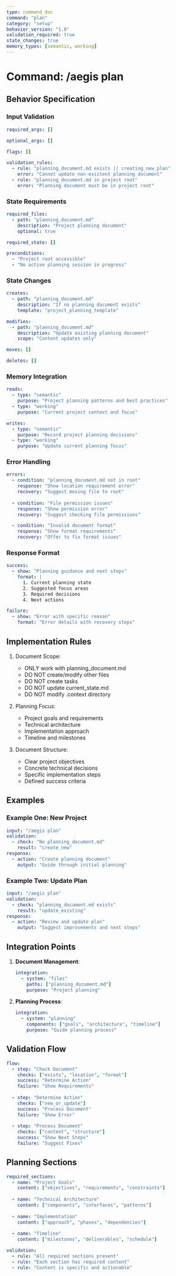 ```yaml
---
type: command_doc
command: "plan"
category: "setup"
behavior_version: "1.0"
validation_required: true
state_changes: true
memory_types: [semantic, working]
---
```


# Command: /aegis plan

## Behavior Specification

### Input Validation
```yaml
required_args: []

optional_args: []

flags: []

validation_rules:
  - rule: "planning_document.md exists || creating_new_plan"
    error: "Cannot update non-existent planning document"
  - rule: "planning_document.md in project root"
    error: "Planning document must be in project root"
```

### State Requirements
```yaml
required_files:
  - path: "planning_document.md"
    description: "Project planning document"
    optional: true

required_state: []

preconditions:
  - "Project root accessible"
  - "No active planning session in progress"
```

### State Changes
```yaml
creates:
  - path: "planning_document.md"
    description: "If no planning document exists"
    template: "project_planning_template"

modifies:
  - path: "planning_document.md"
    description: "Update existing planning document"
    scope: "Content updates only"

moves: []

deletes: []
```

### Memory Integration
```yaml
reads:
  - type: "semantic"
    purpose: "Project planning patterns and best practices"
  - type: "working"
    purpose: "Current project context and focus"

writes:
  - type: "semantic"
    purpose: "Record project planning decisions"
  - type: "working"
    purpose: "Update current planning focus"
```

### Error Handling
```yaml
errors:
  - condition: "planning_document.md not in root"
    response: "Show location requirement error"
    recovery: "Suggest moving file to root"
  
  - condition: "File permission issues"
    response: "Show permission error"
    recovery: "Suggest checking file permissions"

  - condition: "Invalid document format"
    response: "Show format requirements"
    recovery: "Offer to fix format issues"
```

### Response Format
```yaml
success:
  - show: "Planning guidance and next steps"
    format: |
      1. Current planning state
      2. Suggested focus areas
      3. Required decisions
      4. Next actions

failure:
  - show: "Error with specific reason"
    format: "Error details with recovery steps"
```

## Implementation Rules

1. Document Scope:
   - ONLY work with planning_document.md
   - DO NOT create/modify other files
   - DO NOT create tasks
   - DO NOT update current_state.md
   - DO NOT modify .context directory

2. Planning Focus:
   - Project goals and requirements
   - Technical architecture
   - Implementation approach
   - Timeline and milestones

3. Document Structure:
   - Clear project objectives
   - Concrete technical decisions
   - Specific implementation steps
   - Defined success criteria

## Examples

### Example One: New Project
```yaml
input: "/aegis plan"
validation:
  - check: "No planning_document.md"
    result: "create_new"
response:
  - action: "Create planning document"
    output: "Guide through initial planning"
```

### Example Two: Update Plan
```yaml
input: "/aegis plan"
validation:
  - check: "planning_document.md exists"
    result: "update_existing"
response:
  - action: "Review and update plan"
    output: "Suggest improvements and next steps"
```

## Integration Points

1. **Document Management**:
   ```yaml
   integration:
     - system: "files"
       paths: ["planning_document.md"]
       purpose: "Project planning"
   ```

2. **Planning Process**:
   ```yaml
   integration:
     - system: "planning"
       components: ["goals", "architecture", "timeline"]
       purpose: "Guide planning process"
   ```

## Validation Flow
```yaml
flow:
  - step: "Check Document"
    checks: ["exists", "location", "format"]
    success: "Determine Action"
    failure: "Show Requirements"
  
  - step: "Determine Action"
    checks: ["new_or_update"]
    success: "Process Document"
    failure: "Show Error"
  
  - step: "Process Document"
    checks: ["content", "structure"]
    success: "Show Next Steps"
    failure: "Suggest Fixes"
```

## Planning Sections

```yaml
required_sections:
  - name: "Project Goals"
    content: ["objectives", "requirements", "constraints"]
    
  - name: "Technical Architecture"
    content: ["components", "interfaces", "patterns"]
    
  - name: "Implementation"
    content: ["approach", "phases", "dependencies"]
    
  - name: "Timeline"
    content: ["milestones", "deliverables", "schedule"]

validation:
  - rule: "All required sections present"
  - rule: "Each section has required content"
  - rule: "Content is specific and actionable"
``` 